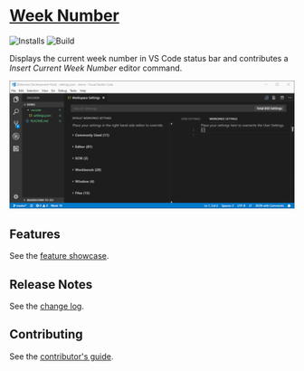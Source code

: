 # [Week Number](https://marketplace.visualstudio.com/items?itemName=TomasHubelbauer.vscode-week-number)
![Installs](https://vsmarketplacebadge.apphb.com/installs-short/TomasHubelbauer.vscode-week-number.svg)
![Build](https://api.travis-ci.org/TomasHubelbauer/vscode-week-number.svg?branch=master)

Displays the current week number in VS Code status bar and contributes a *Insert Current Week Number* editor command.

![Screenshot](screenshot.gif)

## Features

See the [feature showcase](demo\README.md).

## Release Notes

See the [change log](CHANGELOG.md).

## Contributing

See the [contributor's guide](CONTRIBUTING.md).

